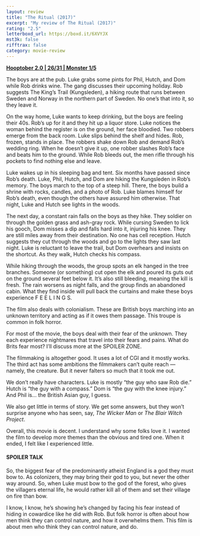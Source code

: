 ```yaml
---
layout: review
title: "The Ritual (2017)"
excerpt: "My review of The Ritual (2017)"
rating: "2.5"
letterboxd_url: https://boxd.it/6XVYJX
mst3k: false
rifftrax: false
category: movie-review
---
```


<b><a href="https://boxd.it/pRPis/detail" rel="nofollow">Hooptober 2.0 | 26/31 | Monster 1/5</a></b>

The boys are at the pub. Luke grabs some pints for Phil, Hutch, and Dom while Rob drinks wine. The gang discusses their upcoming holiday. Rob suggests The King’s Trail (Kungsleden), a hiking route that runs between Sweden and Norway in the northern part of Sweden. No one’s that into it, so they leave it.

On the way home, Luke wants to keep drinking, but the boys are feeling their 40s. Rob’s up for it and they hit up a liquor store. Luke notices the woman behind the register is on the ground, her face bloodied. Two robbers emerge from the back room. Luke slips behind the shelf and hides. Rob, frozen, stands in place. The robbers shake down Rob and demand Rob’s wedding ring. When he doesn’t give it up, one robber slashes Rob’s face and beats him to the ground. While Rob bleeds out, the men rifle through his pockets to find nothing else and leave.

Luke wakes up in his sleeping bag and tent. Six months have passed since Rob’s death. Luke, Phil, Hutch, and Dom are hiking the Kungsleden in Rob’s memory. The boys march to the top of a steep hill. There, the boys build a shrine with rocks, candles, and a photo of Rob. Luke blames himself for Rob’s death, even though the others have assured him otherwise. That night, Luke and Hutch see lights in the woods.

The next day, a constant rain falls on the boys as they hike. They soldier on through the golden grass and ash-gray rock. While cursing Sweden to lick his gooch, Dom misses a dip and falls hard into it, injuring his knee. They are still miles away from their destination. No one has cell reception. Hutch suggests they cut through the woods and go to the lights they saw last night. Luke is reluctant to leave the trail, but Dom overhears and insists on the shortcut. As they walk, Hutch checks his compass.

While hiking through the woods, the group spots an elk hanged in the tree branches. Someone (or something) cut open the elk and poured its guts out on the ground several feet below it. It’s also still bleeding, meaning the kill is fresh. The rain worsens as night falls, and the group finds an abandoned cabin. What they find inside will pull back the curtains and make these boys experience F E E L I N G S.

The film also deals with colonialism. These are British boys marching into an unknown territory and acting as if it owes them passage. This troupe is common in folk horror.

For most of the movie, the boys deal with their fear of the unknown. They each experience nightmares that travel into their fears and pains. What do Brits fear most? I’ll discuss more at the SPOILER ZONE.

The filmmaking is altogether good. It uses a lot of CGI and it mostly works. The third act has some ambitions the filmmakers can’t quite reach — namely, the creature. But it never falters so much that it took me out.

We don’t really have characters. Luke is mostly “the guy who saw Rob die.” Hutch is “the guy with a compass.” Dom is “the guy with the knee injury.” And Phil is… the British Asian guy, I guess.

We also get little in terms of story. We get some answers, but they won’t surprise anyone who has seen, say, <i>The Wicker Man </i>or <i>The Blair Witch Project</i>.

Overall, this movie is decent. I understand why some folks love it. I wanted the film to develop more themes than the obvious and tired one. When it ended, I felt like I experienced little.

#### SPOILER TALK

So, the biggest fear of the predominantly atheist England is a god they must bow to. As colonizers, they may bring their god to you, but never the other way around. So, when Luke must bow to the god of the forest, who gives the villagers eternal life, he would rather kill all of them and set their village on fire than bow.

I know, I know, he’s showing he’s changed by facing his fear instead of hiding in cowardice like he did with Rob. But folk horror is often about how men think they can control nature, and how it overwhelms them. This film is about men who think they can control nature, and do.
